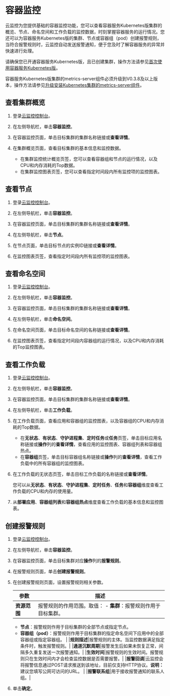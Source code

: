 # 容器监控

云监控为您提供基础的容器监控功能，您可以查看容器服务Kubernetes版集群的概览、节点、命名空间和工作负载的监控数据，时刻掌握容器服务的运行情况。您还可以为容器服务Kubernetes版的集群、节点或容器组（pod）创建报警规则，当符合报警规则时，云监控自动发送报警通知，便于您及时了解容器服务的异常并快速进行处理。

请确保您已开通容器服务Kubernetes版，且已创建集群，操作方法请参见[首次使用容器服务Kubernetes版](/intl.zh-CN/快速入门/首次使用容器服务Kubernetes版.md)。

容器服务Kubernetes版集群的metrics-server组件必须升级到V0.3.8及以上版本，操作方法请参见[升级安装Kubernetes集群的metrics-server组件](/intl.zh-CN/Kubernetes集群用户指南/集群管理/升级集群/升级安装Kubernetes集群的metrics-server组件.md)。

## 查看集群概览

1.  登录[云监控控制台](https://cms-intl.console.aliyun.com)。

2.  在左侧导航栏，单击**容器监控**。

3.  在容器监控页面，单击目标集群的集群名称链接或**查看详情**。

4.  在集群概览页面，查看目标集群的基本信息和监控数据。

    -   在集群监控统计概览页签，您可以查看容器组和节点的运行情况，以及CPU和内存消耗的Top数据。
    -   在集群监控图表页签，您可以查看指定时间段内所有监控项的监控图表。

## 查看节点

1.  登录[云监控控制台](https://cms-intl.console.aliyun.com)。

2.  在左侧导航栏，单击**容器监控**。

3.  在容器监控页面，单击目标集群的集群名称链接或**查看详情**。

4.  在左侧导航栏，单击**节点**。

5.  在节点页面，单击目标节点的实例ID链接或**查看详情**。

6.  在监控图表页签，查看指定时间段内所有监控项的监控图表。


## 查看命名空间

1.  登录[云监控控制台](https://cms-intl.console.aliyun.com)。

2.  在左侧导航栏，单击**容器监控**。

3.  在容器监控页面，单击目标集群的集群名称链接或**查看详情**。

4.  在左侧导航栏，单击**命名空间**。

5.  在命名空间页面，单击目标命名空间的名称链接或**查看详情**。

6.  在监控图表页签，查看指定时间段内容器组的运行情况，以及CPU和内存消耗的Top监控图表。


## 查看工作负载

1.  登录[云监控控制台](https://cms-intl.console.aliyun.com)。

2.  在左侧导航栏，单击**容器监控**。

3.  在容器监控页面，单击目标集群的集群名称链接或**查看详情**。

4.  在左侧导航栏，单击**工作负载**。

5.  在工作负载页面，查看应用和容器组的监控图表，以及容器组的CPU和内存消耗的Top数据。

    -   在**无状态**、**有状态**、**守护进程集**、**定时任务**或**任务**页签，单击目标应用名称链接或**操作**列的**查看详情**，查看应用的监控图表、容器组列表和容器组热点。
    -   在**容器组**页签，单击目标容器组名称链接或**操作**列的**查看详情**，查看工作负载中的所有容器组的监控图表。
6.  在工作负载的无状态页签，单击目标工作负载的名称链接或**查看详情**。

    您可以从**无状态**、**有状态**、**守护进程集**、**定时任务**、**任务**和**容器组**维度查看工作负载的CPU和内存的使用量。

7.  从**部署应用**、**容器组列表**和**容器组热点**维度查看工作负载的基本信息和监控图表。


## 创建报警规则

1.  登录[云监控控制台](https://cms-intl.console.aliyun.com)。

2.  在左侧导航栏，单击**容器监控**。

3.  在容器监控页面，单击目标集群对应**操作**列的**报警规则**。

4.  在报警规则页面，单击**创建报警规则**。

5.  在创建报警规则页面，设置报警规则相关参数。

    |参数|描述|
    |--|--|
    |**资源范围**|报警规则的作用范围。取值：    -   **集群**：报警规则作用于目标集群。
    -   **节点**：报警规则作用于目标集群的全部节点或指定节点。
    -   **容器组（pod）**：报警规则作用于目标集群的指定命名空间下应用中的全部容器组或指定容器组。 |
    |**规则描述**|报警规则的主体。当监控数据满足指定条件时，触发报警规则。|
    |**通道沉默周期**|报警发生后如果未恢复正常，间隔多久重复发送一次报警通知。|
    |**生效时间**|报警规则的生效时间。报警规则只在生效时间内才会检查监控数据是否需要报警。|
    |**报警回调**|云监控会将报警信息通过POST请求推送到该地址，目前仅支持HTTP协议。**说明：** 建议您填写公网可访问的URL。 |
    |**报警联系组**|用于接收报警通知的联系人组。|

6.  单击**确定**。


